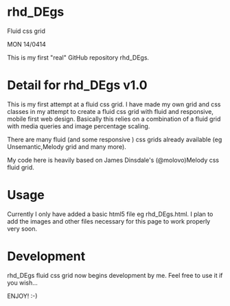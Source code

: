 rhd_DEgs
========

Fluid css grid

MON 14/0414

This is my first "real" GitHub repository rhd_DEgs. 

Detail for rhd_DEgs v1.0 
========================

This is my first attempt at a fluid css grid.
I have made my own grid and css classes in my attempt to create a 
fluid css grid with fluid and responsive, mobile first web design. 
Basically this relies on a combination of a fluid grid with media 
queries and image percentage scaling.

There are many fluid (and some responsive ) css grids already available 
(eg Unsemantic,Melody grid and many more). 

My code here is heavily based on James Dinsdale's (@molovo)Melody css fluid grid.

Usage
=====

Currently I only have added a basic html5 file eg rhd_DEgs.html.
I plan to add the images and other files necessary for this page to work properly very soon.

Development
===========
rhd_DEgs fluid css grid now begins development by me. Feel free to use it if you wish...

ENJOY! :-)




